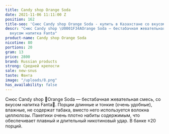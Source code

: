 ```yaml
---
title: Candy shop Orange Soda
date: 2021-11-06 11:11:00 Z
position: 162
title-seo: 'Снюс Candy shop Orange Soda - купить в Казахстане со вкусом  '
descr: "Снюс Candy shop \U0001F34AOrange Soda — бестабачная жевательная смесь, со
  вкусом напитка Fanta"
product-name: Candy shop Orange Soda
nicotine: 80
portions: 20
gram: 13
price: 2800
brand: Russian products
strong: Средней крепости
sale: new-snus
taste: Фанта
image: "/uploads/8.png"
has_availability: false
---
```


Снюс Candy shop 🍊Orange Soda — бестабачная жевательная смесь, со вкусом напитка Fanta🍊. Порции длинные и тонкие (очень удобные), влажные, не содержат табака, вместо него используется волокна целлюлозы. Пакетики очень плотно набиты содержимым, что обеспечивает плавный и длительный никотиновый удар. В банке ±20 порций.
